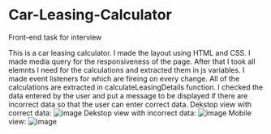 # Car-Leasing-Calculator
Front-end task for interview

This is a car leasing calculator. I made the layout using HTML and CSS. I made media query for the responsiveness of the page. After that I took all elemnts I need for the calculations and extracted them in js variables.
I made event listeners for which are fireing on every change. All of the calculations are extracted in calculateLeasingDetails function. 
I checked the data entered by the user and put a message to be displayed if there are incorrect data so that the user can enter correct data.
Dekstop view with correct data:
![image](https://github.com/NIvanov17/Car-Leasing-Calculator/assets/121643896/963c3270-1273-4b22-9bb1-036a61e57b47)
Dekstop view with incorrect data:
![image](https://github.com/NIvanov17/Car-Leasing-Calculator/assets/121643896/cee401c7-35db-439a-b12c-2d475cbb4ad2)
Mobile view:
![image](https://github.com/NIvanov17/Car-Leasing-Calculator/assets/121643896/3cb203dc-6fc3-4d80-ae32-60e8aa56f4ca)

